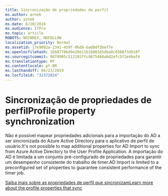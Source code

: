 ```yaml
---
title: Sincronização de propriedades de perfil
ms.author: arnek
author: arnek
ms.date: 6/20/2018
ms.audience: ITPro
ms.topic: article
ROBOTS: NOINDEX, NOFOLLOW
localization_priority: Normal
ms.assetid: 17e9882a-2341-459f-86d8-6ad8df3bef7e
ms.openlocfilehash: 1bb87786d9e28e11b1b883e5dba0c0588f3db18f
ms.sourcegitcommit: 9d78905c512192ffc4675468abd2efc5f2e4baf4
ms.translationtype: MT
ms.contentlocale: pt-BR
ms.lasthandoff: 04/23/2019
ms.locfileid: "32372024"
---
```

# <a name="profile-property-synchronization"></a><span data-ttu-id="45310-102">Sincronização de propriedades de perfil</span><span class="sxs-lookup"><span data-stu-id="45310-102">Profile property synchronization</span></span>

<span data-ttu-id="45310-103">Não é possível mapear propriedades adicionais para a importação do AD a ser sincronizada do Azure Active Directory para o aplicativo de perfil de usuário.</span><span class="sxs-lookup"><span data-stu-id="45310-103">It's not possible to map additional properties for AD Import to sync from Azure Active Directory to the User Profile Application.</span></span> <span data-ttu-id="45310-104">A importação do AD é limitada a um conjunto pré-configurado de propriedades para garantir um desempenho consistente do trabalho de timer.</span><span class="sxs-lookup"><span data-stu-id="45310-104">AD Import is limited to a preconfigured set of properties to guarantee consistent performance of the timer job.</span></span>
  
[<span data-ttu-id="45310-105">Saiba mais sobre as propriedades de perfil que sincronizam</span><span class="sxs-lookup"><span data-stu-id="45310-105">Learn more about the profile properties that sync</span></span>](https://go.microsoft.com/fwlink/?linkid=875671)
  

